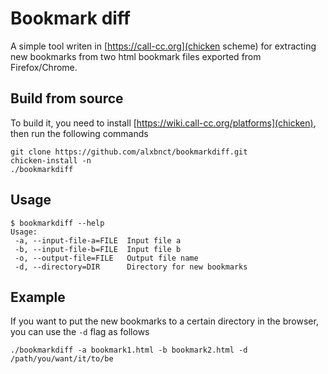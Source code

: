 # Bookmark diff

A simple tool writen in [https://call-cc.org](chicken scheme) for extracting new bookmarks from two html bookmark files exported from Firefox/Chrome.

## Build from source
To build it, you need to install [https://wiki.call-cc.org/platforms](chicken), then run the following commands
```{sh}
git clone https://github.com/alxbnct/bookmarkdiff.git
chicken-install -n
./bookmarkdiff
```

## Usage
```{sh}
$ bookmarkdiff --help
Usage:
 -a, --input-file-a=FILE  Input file a
 -b, --input-file-b=FILE  Input file b
 -o, --output-file=FILE   Output file name
 -d, --directory=DIR      Directory for new bookmarks
```

## Example
If you want to put the new bookmarks to a certain directory in the browser, you can use the `-d` flag as follows
```{sh}
./bookmarkdiff -a bookmark1.html -b bookmark2.html -d /path/you/want/it/to/be
```
